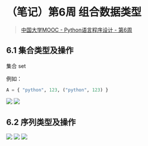 # （笔记）第6周 组合数据类型

> [中国大学MOOC - Python语言程序设计 - 第6周](https://www.icourse163.org/learn/BIT-268001?tid=1460270441#/learn/content?type=detail&id=1236349094)

## 6.1 集合类型及操作

集合 set

例如：
```python
A = { "python", 123, ("python", 123) }
```

![](https://p1-juejin.byteimg.com/tos-cn-i-k3u1fbpfcp/66aba05bf2724b12b6bb4991c55471c3~tplv-k3u1fbpfcp-zoom-1.image)
![](https://p3-juejin.byteimg.com/tos-cn-i-k3u1fbpfcp/2ae4b582274f4b5bb5ceda17d2e989f6~tplv-k3u1fbpfcp-zoom-1.image)


## 6.2 序列类型及操作

![](https://p9-juejin.byteimg.com/tos-cn-i-k3u1fbpfcp/083a0bff1b89437ebc8c7ed710ebd5e8~tplv-k3u1fbpfcp-zoom-1.image)
![](https://p6-juejin.byteimg.com/tos-cn-i-k3u1fbpfcp/ffb0d325af6f45198da550c0c6df2d53~tplv-k3u1fbpfcp-zoom-1.image)
![](https://p3-juejin.byteimg.com/tos-cn-i-k3u1fbpfcp/ac53b773b11244ae842e4745d5d4777e~tplv-k3u1fbpfcp-zoom-1.image)